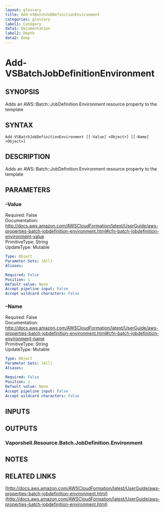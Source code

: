 ```yaml
---
layout: glossary
title: Add-VSBatchJobDefinitionEnvironment
categories: glossary
label1: Category
data1: Documentation
label2: Depth
data2: Deep
---
```


# Add-VSBatchJobDefinitionEnvironment

## SYNOPSIS
Adds an AWS::Batch::JobDefinition.Environment resource property to the template

## SYNTAX

```
Add-VSBatchJobDefinitionEnvironment [[-Value] <Object>] [[-Name] <Object>]
```

## DESCRIPTION
Adds an AWS::Batch::JobDefinition.Environment resource property to the template

## PARAMETERS

### -Value
Required: False    
Documentation: http://docs.aws.amazon.com/AWSCloudFormation/latest/UserGuide/aws-properties-batch-jobdefinition-environment.html#cfn-batch-jobdefinition-environment-value    
PrimitiveType: String    
UpdateType: Mutable

```yaml
Type: Object
Parameter Sets: (All)
Aliases: 

Required: False
Position: 1
Default value: None
Accept pipeline input: False
Accept wildcard characters: False
```

### -Name
Required: False    
Documentation: http://docs.aws.amazon.com/AWSCloudFormation/latest/UserGuide/aws-properties-batch-jobdefinition-environment.html#cfn-batch-jobdefinition-environment-name    
PrimitiveType: String    
UpdateType: Mutable

```yaml
Type: Object
Parameter Sets: (All)
Aliases: 

Required: False
Position: 2
Default value: None
Accept pipeline input: False
Accept wildcard characters: False
```

## INPUTS

## OUTPUTS

### Vaporshell.Resource.Batch.JobDefinition.Environment

## NOTES

## RELATED LINKS

[http://docs.aws.amazon.com/AWSCloudFormation/latest/UserGuide/aws-properties-batch-jobdefinition-environment.html](http://docs.aws.amazon.com/AWSCloudFormation/latest/UserGuide/aws-properties-batch-jobdefinition-environment.html)

